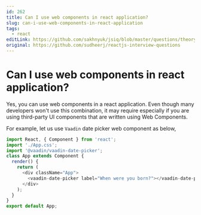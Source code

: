```yaml
---
id: 262
title: Can I use web components in react application?
slug: can-i-use-web-components-in-react-application
tags:
  - react
editLink: https://github.com/sakhnyuk/jsiq/blob/master/questions/theory/react/262.md
original: https://github.com/sudheerj/reactjs-interview-questions
---
```


# Can I use web components in react application?

Yes, you can use web components in a react application. Even though many developers won't use this combination, it may require especially if you are using third-party UI components that are written using Web Components.

For example, let us use `Vaadin` date picker web component as below,

```javascript
import React, { Component } from 'react';
import './App.css';
import '@vaadin/vaadin-date-picker';
class App extends Component {
  render() {
    return (
      <div className="App">
        <vaadin-date-picker label="When were you born?"></vaadin-date-picker>
      </div>
    );
  }
}
export default App;
```